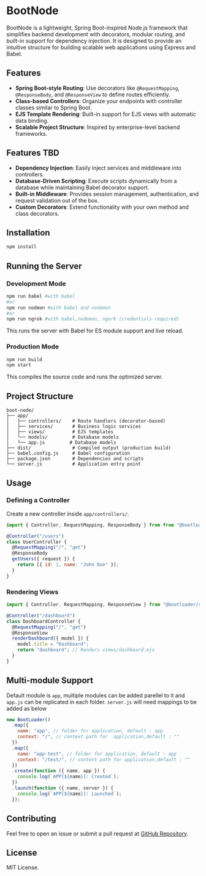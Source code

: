 # BootNode

BootNode is a lightweight, Spring Boot-inspired Node.js framework that simplifies backend development with decorators, modular routing, and built-in support for dependency injection. It is designed to provide an intuitive structure for building scalable web applications using Express and Babel.

## Features

- **Spring Boot-style Routing**: Use decorators like `@RequestMapping`, `@ResponseBody`, and `@ResponseView` to define routes efficiently.
- **Class-based Controllers**: Organize your endpoints with controller classes similar to Spring Boot.
- **EJS Template Rendering**: Built-in support for EJS views with automatic data binding.
- **Scalable Project Structure**: Inspired by enterprise-level backend frameworks.

## Features TBD
- **Dependency Injection**: Easily inject services and middleware into controllers.
- **Database-Driven Scripting**: Execute scripts dynamically from a database while maintaining Babel decorator support.
- **Built-in Middleware**: Provides session management, authentication, and request validation out of the box.
- **Custom Decorators**: Extend functionality with your own method and class decorators.


## Installation

```sh
npm install
```

## Running the Server

### Development Mode
```sh
npm run babel #with babel
#or
npm run nodmon #with babel and nodemon
#or
npm run ngrok #with babel,nodemon, ngork (credentials required)

```
This runs the server with Babel for ES module support and live reload.

### Production Mode
```sh
npm run build
npm start
```
This compiles the source code and runs the optimized server.

## Project Structure
```
boot-node/
├── app/
│   ├── controllers/    # Route handlers (decorator-based)
│   ├── services/       # Business logic services
│   ├── views/          # EJS templates
│   └── models/         # Database models
│   └── app.js         # Database models
├── dist/               # Compiled output (production build)
├── babel.config.js     # Babel configuration
├── package.json        # Dependencies and scripts
└── server.js           # Application entry point
```

## Usage

### Defining a Controller
Create a new controller inside `app/controllers/`.

```javascript
import { Controller, RequestMapping, ResponseBody } from from "@bootloader/core/decorators";

@Controller("/users")
class UserController {
  @RequestMapping("/", "get")
  @ResponseBody
  getUsers({ request }) {
    return [{ id: 1, name: "John Doe" }];
  }
}
```

### Rendering Views
```javascript
import { Controller, RequestMapping, ResponseView } from "@bootloader/core/decorators";

@Controller("/dashboard")
class DashboardController {
  @RequestMapping("/", "get")
  @ResponseView
  renderDashboard({ model }) {
    model.title = "Dashboard";
    return "dashboard"; // Renders views/dashboard.ejs
  }
}
```

## Multi-module Support
Default module is `app`, multiple modules can be added parellel to it and `app.js` can be replicated in each folder. `server.js` will need mappings to be added as below

```javascript
new BootLoader()
  .map({
    name: "app", // folder for application, default : app
    context: "/", // context path for  application,default : ""
  })
  .map({
    name: "app-test", // folder for application, default : app
    context: "/test/", // context path for application,default : ""
  })
  .create(function ({ name, app }) {
    console.log(`APP[${name}]: Created`);
  })
  .launch(function ({ name, server }) {
    console.log(`APP[${name}]: Launched`);
  });
```

## Contributing
Feel free to open an issue or submit a pull request at [GitHub Repository](https://github.com/bootloader/boot-node).

## License
MIT License.

